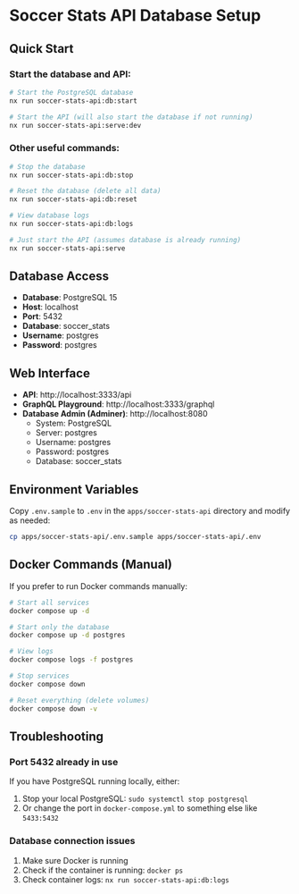 # Soccer Stats API Database Setup

## Quick Start

### Start the database and API:

```bash
# Start the PostgreSQL database
nx run soccer-stats-api:db:start

# Start the API (will also start the database if not running)
nx run soccer-stats-api:serve:dev
```

### Other useful commands:

```bash
# Stop the database
nx run soccer-stats-api:db:stop

# Reset the database (delete all data)
nx run soccer-stats-api:db:reset

# View database logs
nx run soccer-stats-api:db:logs

# Just start the API (assumes database is already running)
nx run soccer-stats-api:serve
```

## Database Access

- **Database**: PostgreSQL 15
- **Host**: localhost
- **Port**: 5432
- **Database**: soccer_stats
- **Username**: postgres
- **Password**: postgres

## Web Interface

- **API**: http://localhost:3333/api
- **GraphQL Playground**: http://localhost:3333/graphql
- **Database Admin (Adminer)**: http://localhost:8080
  - System: PostgreSQL
  - Server: postgres
  - Username: postgres
  - Password: postgres
  - Database: soccer_stats

## Environment Variables

Copy `.env.sample` to `.env` in the `apps/soccer-stats-api` directory and modify as needed:

```bash
cp apps/soccer-stats-api/.env.sample apps/soccer-stats-api/.env
```

## Docker Commands (Manual)

If you prefer to run Docker commands manually:

```bash
# Start all services
docker compose up -d

# Start only the database
docker compose up -d postgres

# View logs
docker compose logs -f postgres

# Stop services
docker compose down

# Reset everything (delete volumes)
docker compose down -v
```

## Troubleshooting

### Port 5432 already in use

If you have PostgreSQL running locally, either:

1. Stop your local PostgreSQL: `sudo systemctl stop postgresql`
2. Or change the port in `docker-compose.yml` to something else like `5433:5432`

### Database connection issues

1. Make sure Docker is running
2. Check if the container is running: `docker ps`
3. Check container logs: `nx run soccer-stats-api:db:logs`
